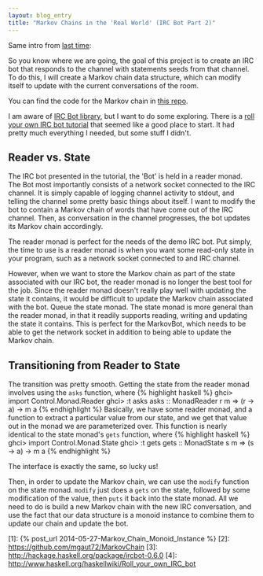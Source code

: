 ```yaml
---
layout: blog_entry
title: "Markov Chains in the 'Real World' (IRC Bot Part 2)"
---
```


Same intro from [last time](1):

So you know where we are going, the goal of this project is to create an IRC
bot that responds to the channel with statements seeds from that channel.  To
do this, I will create a Markov chain data structure, which can modify itself
to update with the current conversations of the room.

You can find the code for the Markov chain in [this repo](2).

I am aware of [IRC Bot library](3), but I want to do some exploring.
There is a [roll your own IRC bot tutorial](4) that seemed like a good place to
start.  It had pretty much everything I needed, but some stuff I didn't.

## Reader vs. State
The IRC bot presented in the tutorial, the 'Bot' is
held in a reader monad.  The Bot most importantly consists of a
network socket connected to the IRC channel.  It is simply capable of logging
channel activity to stdout, and telling the channel some pretty basic things
about itself.  I want to modify the bot to contain a Markov chain of words that
have come out of the IRC channel. Then, as conversation in the channel
progresses, the bot updates its Markov chain accordingly.

The reader monad is perfect for the needs of the demo IRC bot. Put simply, the
time to use is a reader monad is when you want some read-only state in your
program, such as a network socket connected to and IRC channel.

However, when we want to store the Markov chain as part of the state associated
with our IRC bot, the reader monad is no longer the best tool for the job.
Since the reader monad doesn't really play well with updating the state it
contains, it would be difficult to update the Markov chain associated with the
bot.  Queue the state monad.  The state monad is more general than the reader
monad, in that it readily supports reading, writing and updating the state
it contains.  This is perfect for the MarkovBot, which needs to be able to get
the network socket in addition to being able to update the Markov chain.

## Transitioning from Reader to State
The transition was pretty smooth. Getting the state from the reader monad
involves using the `asks` function, where
{% highlight haskell %}
ghci> import Control.Monad.Reader
ghci> :t asks
asks :: MonadReader r m => (r -> a) -> m a
{% endhighlight %}
Basically, we have some reader monad, and a function to extract a particular
value from our state, and we get that value out in the monad we are
parameterized over.
This function is nearly identical to the state monad's `gets` function, where
{% highlight haskell %}
ghci> import Control.Monad.State
ghci> :t gets
gets :: MonadState s m => (s -> a) -> m a
{% endhighlight %}

The interface is exactly the same, so lucky us!

Then, in order to update the Markov chain, we can use the `modify` function on
the state monad. `modify` just does a `gets` on the state, followed by some
modification of the value, then `puts` it back into the state monad.
All we need to do is build a new Markov chain with the new
IRC conversation, and use the fact that our data structure is a monoid instance
to combine them to update our chain and update the bot.



[1]: {% post_url 2014-05-27-Markov_Chain_Monoid_Instance %}
[2]: https://github.com/mgaut72/MarkovChain
[3]: http://hackage.haskell.org/package/ircbot-0.6.0
[4]: http://www.haskell.org/haskellwiki/Roll_your_own_IRC_bot
